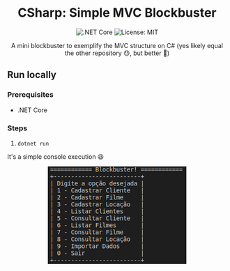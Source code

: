 <div align="center">

# CSharp: Simple MVC Blockbuster

![.NET Core](https://github.com/jacksjm/csharp-mvc-blockbuster/workflows/.NET%20Core/badge.svg)
![License: MIT](https://img.shields.io/badge/License-MIT-yellow.svg)

A mini blockbuster to exemplify the MVC structure on C# (yes likely equal the other repository :sweat:, but better :grimacing:)

</div>

## Run locally

### Prerequisites
- .NET Core

### Steps
1. `dotnet run`

It's a simple console execution :laughing:

<div align="center">
  <img src="./screenshots/menu.png">
</div>
